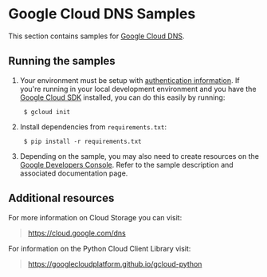 # Google Cloud DNS Samples

This section contains samples for [Google Cloud DNS](https://cloud.google.com/dns).

## Running the samples

1. Your environment must be setup with [authentication
information](https://developers.google.com/identity/protocols/application-default-credentials#howtheywork). If you're running in your local development environment and you have the [Google Cloud SDK](https://cloud.google.com/sdk/) installed, you can do this easily by running:

        $ gcloud init

2. Install dependencies from `requirements.txt`:

        $ pip install -r requirements.txt

3. Depending on the sample, you may also need to create resources on the [Google Developers Console](https://console.developers.google.com). Refer to the sample description and associated documentation page.

## Additional resources

For more information on Cloud Storage you can visit:

> https://cloud.google.com/dns

For information on the Python Cloud Client Library visit:

> https://googlecloudplatform.github.io/gcloud-python
